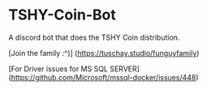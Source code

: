 # TSHY-Coin-Bot
A discord  bot that does the TSHY Coin distribution.

[Join the family :^)] (https://tuschay.studio/funguyfamily)

[For Driver issues for MS SQL SERVER] (https://github.com/Microsoft/mssql-docker/issues/448)